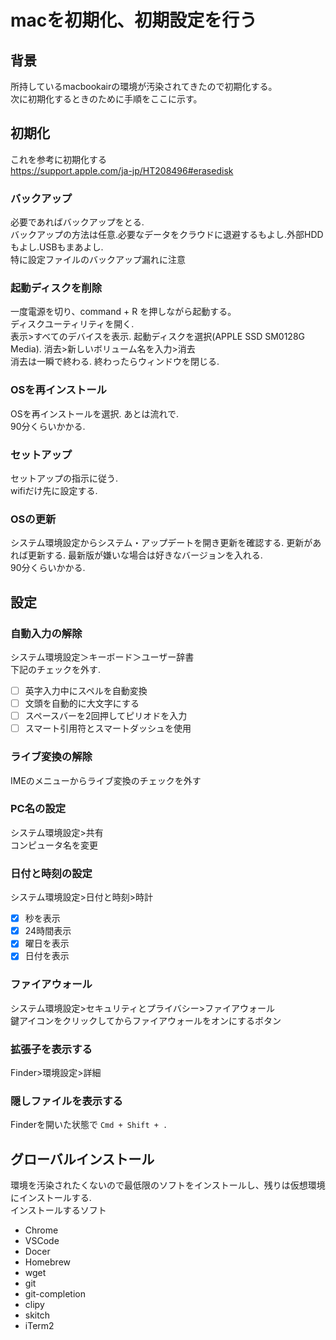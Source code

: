 # macを初期化、初期設定を行う

## 背景

所持しているmacbookairの環境が汚染されてきたので初期化する。  
次に初期化するときのために手順をここに示す。  

## 初期化

これを参考に初期化する  
https://support.apple.com/ja-jp/HT208496#erasedisk

### バックアップ

必要であればバックアップをとる.  
バックアップの方法は任意.必要なデータをクラウドに退避するもよし.外部HDDもよし.USBもまあよし.  
特に設定ファイルのバックアップ漏れに注意

### 起動ディスクを削除

一度電源を切り、command + R を押しながら起動する。  
ディスクユーティリティを開く.  
表示>すべてのデバイスを表示. 起動ディスクを選択(APPLE SSD SM0128G Media). 消去>新しいボリューム名を入力>消去  
消去は一瞬で終わる.
終わったらウィンドウを閉じる.  

### OSを再インストール

OSを再インストールを選択.
あとは流れで.  
90分くらいかかる.  

### セットアップ

セットアップの指示に従う.  
wifiだけ先に設定する.  

### OSの更新

システム環境設定からシステム・アップデートを開き更新を確認する.
更新があれば更新する.
最新版が嫌いな場合は好きなバージョンを入れる.  
90分くらいかかる.

## 設定

### 自動入力の解除

システム環境設定＞キーボード＞ユーザー辞書  
下記のチェックを外す.  
- [ ] 英字入力中にスペルを自動変換
- [ ] 文頭を自動的に大文字にする
- [ ] スペースバーを2回押してピリオドを入力
- [ ] スマート引用符とスマートダッシュを使用

### ライブ変換の解除

IMEのメニューからライブ変換のチェックを外す

### PC名の設定

システム環境設定>共有  
コンピュータ名を変更  

### 日付と時刻の設定

システム環境設定>日付と時刻>時計
- [x] 秒を表示
- [x] 24時間表示
- [x] 曜日を表示
- [x] 日付を表示

### ファイアウォール

システム環境設定>セキュリティとプライバシー>ファイアウォール  
鍵アイコンをクリックしてからファイアウォールをオンにするボタン

### 拡張子を表示する

Finder>環境設定>詳細  

### 隠しファイルを表示する

Finderを開いた状態で
`Cmd + Shift + .`

## グローバルインストール

環境を汚染されたくないので最低限のソフトをインストールし、残りは仮想環境にインストールする.  
インストールするソフト  
+ Chrome
+ VSCode
+ Docer
+ Homebrew
+ wget
+ git
+ git-completion
+ clipy
+ skitch
+ iTerm2







